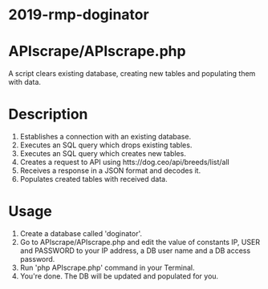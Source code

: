 # 2019-rmp-doginator

APIscrape/APIscrape.php
======================

A script clears existing database, creating new tables and populating them with data.


Description
============

1. Establishes a connection with an existing database.
2. Executes an SQL query which drops existing tables.
3. Executes an SQL query which creates new tables.
4. Creates a request to API using  htts://dog.ceo/api/breeds/list/all
5. Receives a response in a JSON format and decodes it.
6. Populates created tables with received data.


Usage
=====

1. Create a database called 'doginator'.
2. Go to APIscrape/APIscrape.php and edit the value of constants IP, USER and PASSWORD to your 
IP address, a DB user name and a DB access password.
3. Run 'php APIscrape.php' command in your Terminal.
4. You're done. The DB will be updated and populated for you.
 


